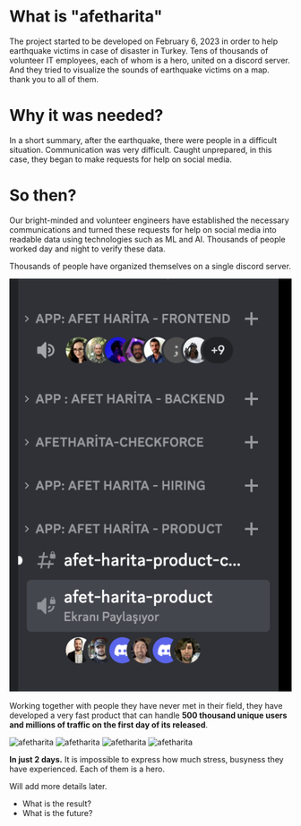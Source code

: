 # What is "afetharita"

The project started to be developed on February 6, 2023 in order to help earthquake victims in case of disaster in Turkey. Tens of thousands of volunteer IT employees, each of whom is a hero, united on a discord server. And they tried to visualize the sounds of earthquake victims on a map. thank you to all of them.

# Why it was needed?

In a short summary, after the earthquake, there were people in a difficult situation. Communication was very difficult. Caught unprepared, in this case, they began to make requests for help on social media.

# So then?

Our bright-minded and volunteer engineers have established the necessary communications and turned these requests for help on social media into readable data using technologies such as ML and AI. Thousands of people worked day and night to verify these data.

Thousands of people have organized themselves on a single discord server.

![an example picture](./discord.png)

Working together with people they have never met in their field, they have developed a very fast product that can handle **500 thousand unique users and millions of traffic on the first day of its released**.

![afetharita](./afetharita.png)
![afetharita](./afetharita2.png)
![afetharita](./afetharita3.png)
![afetharita](./afetharita4.png)

**In just 2 days.**
It is impossible to express how much stress, busyness they have experienced.
Each of them is a hero.

Will add more details later.

- What is the result?
- What is the future?
